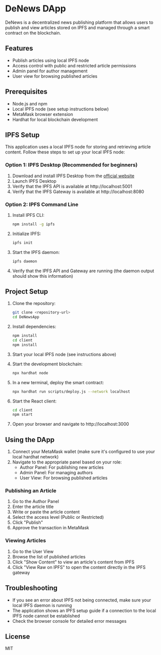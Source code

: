 # DeNews DApp

DeNews is a decentralized news publishing platform that allows users to publish and view articles stored on IPFS and managed through a smart contract on the blockchain.

## Features

- Publish articles using local IPFS node
- Access control with public and restricted article permissions
- Admin panel for author management
- User view for browsing published articles

## Prerequisites

- Node.js and npm
- Local IPFS node (see setup instructions below)
- MetaMask browser extension
- Hardhat for local blockchain development

## IPFS Setup

This application uses a local IPFS node for storing and retrieving article content. Follow these steps to set up your local IPFS node:

### Option 1: IPFS Desktop (Recommended for beginners)

1. Download and install IPFS Desktop from the [official website](https://docs.ipfs.tech/install/ipfs-desktop/)
2. Launch IPFS Desktop
3. Verify that the IPFS API is available at http://localhost:5001
4. Verify that the IPFS Gateway is available at http://localhost:8080

### Option 2: IPFS Command Line

1. Install IPFS CLI:
   ```bash
   npm install -g ipfs
   ```

2. Initialize IPFS:
   ```bash
   ipfs init
   ```

3. Start the IPFS daemon:
   ```bash
   ipfs daemon
   ```

4. Verify that the IPFS API and Gateway are running (the daemon output should show this information)

## Project Setup

1. Clone the repository:
   ```bash
   git clone <repository-url>
   cd DeNewsApp
   ```

2. Install dependencies:
   ```bash
   npm install
   cd client
   npm install
   ```

3. Start your local IPFS node (see instructions above)

4. Start the development blockchain:
   ```bash
   npx hardhat node
   ```

5. In a new terminal, deploy the smart contract:
   ```bash
   npx hardhat run scripts/deploy.js --network localhost
   ```

6. Start the React client:
   ```bash
   cd client
   npm start
   ```

7. Open your browser and navigate to http://localhost:3000

## Using the DApp

1. Connect your MetaMask wallet (make sure it's configured to use your local hardhat network)
2. Navigate to the appropriate panel based on your role:
   - Author Panel: For publishing new articles
   - Admin Panel: For managing authors
   - User View: For browsing published articles

### Publishing an Article

1. Go to the Author Panel
2. Enter the article title
3. Write or paste the article content
4. Select the access level (Public or Restricted)
5. Click "Publish"
6. Approve the transaction in MetaMask

### Viewing Articles

1. Go to the User View
2. Browse the list of published articles
3. Click "Show Content" to view an article's content from IPFS
4. Click "View Raw on IPFS" to open the content directly in the IPFS gateway

## Troubleshooting

- If you see an error about IPFS not being connected, make sure your local IPFS daemon is running
- The application shows an IPFS setup guide if a connection to the local IPFS node cannot be established
- Check the browser console for detailed error messages

## License

MIT
